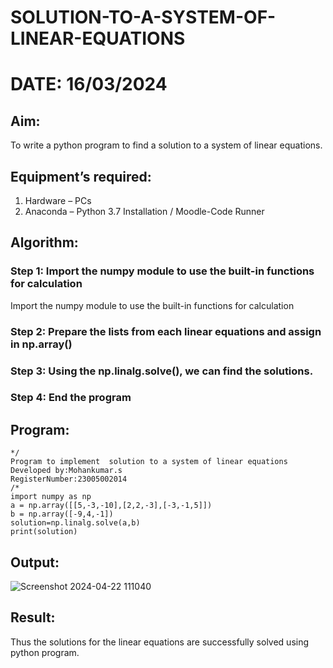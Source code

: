# SOLUTION-TO-A-SYSTEM-OF-LINEAR-EQUATIONS
# DATE: 16/03/2024
## Aim:
To write a python program to find a solution to a system of linear equations.
## Equipment’s required:
1. 	Hardware – PCs
2. 	Anaconda – Python 3.7 Installation / Moodle-Code Runner
## Algorithm:
### Step 1: Import the numpy module to use the built-in functions for calculation
Import the numpy module to use the built-in functions for calculation
### Step 2: Prepare the lists from each linear equations and assign in np.array()
### Step 3: Using the np.linalg.solve(), we can find the solutions.
### Step 4: End the program
## Program:
```
*/
Program to implement  solution to a system of linear equations
Developed by:Mohankumar.s
RegisterNumber:23005002014
/*
import numpy as np
a = np.array([[5,-3,-10],[2,2,-3],[-3,-1,5]])
b = np.array([-9,4,-1])
solution=np.linalg.solve(a,b)
print(solution)
```
## Output:
![Screenshot 2024-04-22 111040](https://github.com/MohanKumar755/-SOLUTION-TO-A-SYSTEM-OF-LINEAR-EQUATIONS/assets/146155007/265334de-f62f-448a-8ea9-6cdbd900abf1)



## Result: 
Thus the solutions for the linear equations are successfully solved using python program.
